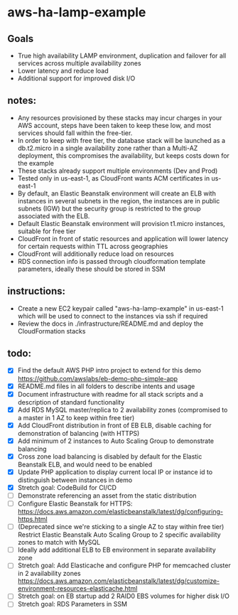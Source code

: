 # aws-ha-lamp-example

## Goals
- True high availability LAMP environment, duplication and failover for all services across multiple availability zones
- Lower latency and reduce load
- Additional support for improved disk I/O

## notes:
- Any resources provisioned by these stacks may incur charges in your AWS account, steps have been taken to keep these low, and most services should fall within the free-tier.
- In order to keep with free tier, the database stack will be launched as a db.t2.micro in a single availability zone rather than a Multi-AZ deployment, this compromises the availability, but keeps costs down for the example
- These stacks already support multiple environments (Dev and Prod)
- Tested only in us-east-1, as CloudFront wants ACM certificates in us-east-1
- By default, an Elastic Beanstalk environment will create an ELB with instances in several subnets in the region, the instances are in public subnets (IGW) but the security group is restricted to the group associated with the ELB.
- Default Elastic Beanstalk environment will provision t1.micro instances, suitable for free tier
- CloudFront in front of static resources and application will lower latency for certain requests within TTL across geographies
- CloudFront will additionally reduce load on resources  
- RDS connection info is passed through cloudformation template parameters, ideally these should be stored in SSM

## instructions:

- Create a new EC2 keypair called "aws-ha-lamp-example" in us-east-1 which will be used to connect to the instances via ssh if required
- Review the docs in ./infrastructure/README.md and deploy the CloudFormation stacks

## todo:

- [x] Find the default AWS PHP intro project to extend for this demo https://github.com/awslabs/eb-demo-php-simple-app
- [x] README.md files in all folders to describe intents and usage
- [x] Document infrastructure with readme for all stack scripts and a description of standard functionality
- [x] Add RDS MySQL master/replica to 2 availability zones (compromised to a master in 1 AZ to keep within free tier)
- [x] Add CloudFront distribution in front of EB ELB, disable caching for demonstration of balancing (with HTTPS)
- [x] Add minimum of 2 instances to Auto Scaling Group to demonstrate balancing
- [x] Cross zone load balancing is disabled by default for the Elastic Beanstalk ELB, and would need to be enabled
- [x] Update PHP application to display current local IP or instance id to distinguish between instances in demo
- [x] Stretch goal: CodeBuild for CI/CD
- [ ] Demonstrate referencing an asset from the static distribution
- [ ] Configure Elastic Beanstalk for HTTPS: https://docs.aws.amazon.com/elasticbeanstalk/latest/dg/configuring-https.html
- [ ] (Deprecated since we're sticking to a single AZ to stay within free tier) Restrict Elastic Beanstalk Auto Scaling Group to 2 specific availability zones to match with MySQL
- [ ] Ideally add additional ELB to EB environment in separate availability zone
- [ ] Stretch goal: Add Elasticache and configure PHP for memcached cluster in 2 availability zones https://docs.aws.amazon.com/elasticbeanstalk/latest/dg/customize-environment-resources-elasticache.html
- [ ] Stretch goal: on EB startup add 2 RAID0 EBS volumes for higher disk I/O
- [ ] Stretch goal: RDS Parameters in SSM
